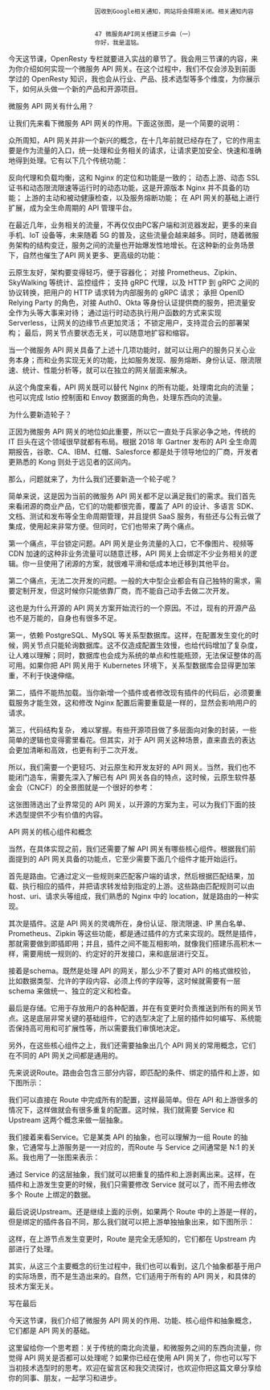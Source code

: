 
                            
                            因收到Google相关通知，网站将会择期关闭。相关通知内容
                            
                            
                            47 微服务API网关搭建三步曲（一）
                            你好，我是温铭。

今天这节课，OpenResty 专栏就要进入实战的章节了。我会用三节课的内容，来为你介绍如何实现一个微服务 API 网关。在这个过程中，我们不仅会涉及到前面学过的 OpenResty 知识，我也会从行业、产品、技术选型等多个维度，为你展示下，如何从头做一个新的产品和开源项目。

微服务 API 网关有什么用？

让我们先来看下微服务 API 网关的作用。下面这张图，是一个简要的说明：



众所周知，API 网关并非一个新兴的概念，在十几年前就已经存在了，它的作用主要是作为流量的入口，统一处理和业务相关的请求，让请求更加安全、快速和准确地得到处理。它有以下几个传统功能：


反向代理和负载均衡，这和 Nginx 的定位和功能是一致的；
动态上游、动态 SSL 证书和动态限流限速等运行时的动态功能，这是开源版本 Nginx 并不具备的功能；
上游的主动和被动健康检查，以及服务熔断功能；
在 API 网关的基础上进行扩展，成为全生命周期的 API 管理平台。


在最近几年，业务相关的流量，不再仅仅由PC客户端和浏览器发起，更多的来自手机、IoT 设备等，未来随着 5G 的普及，这些流量会越来越多。同时，随着微服务架构的结构变迁，服务之间的流量也开始爆发性地增长。在这种新的业务场景下，自然也催生了API 网关更多、更高级的功能：


云原生友好，架构要变得轻巧，便于容器化；
对接 Prometheus、Zipkin、SkyWalking 等统计、监控组件；
支持 gRPC 代理，以及 HTTP 到 gRPC 之间的协议转换，把用户的 HTTP 请求转为内部服务的 gRPC 请求；
承担 OpenID Relying Party 的角色，对接 Auth0、Okta 等身份认证提供商的服务，把流量安全作为头等大事来对待；
通过运行时动态执行用户函数的方式来实现 Serverless，让网关的边缘节点更加灵活；
不锁定用户，支持混合云的部署架构；
最后，网关节点要状态无关，可以随意地扩容和缩容。


当一个微服务 API 网关具备了上述十几项功能时，就可以让用户的服务只关心业务本身；而和业务实现无关的功能，比如服务发现、服务熔断、身份认证、限流限速、统计、性能分析等，就可以在独立的网关层面来解决。

从这个角度来看，API 网关既可以替代 Nginx 的所有功能，处理南北向的流量；也可以完成 Istio 控制面和 Envoy 数据面的角色，处理东西向的流量。

为什么要新造轮子？

正因为微服务 API 网关的地位如此重要，所以它一直处于兵家必争之地，传统的 IT 巨头在这个领域很早就都有布局。根据 2018 年 Gartner 发布的 API 全生命周期报告，谷歌、CA、IBM、红帽、Salesforce 都是处于领导地位的厂商，开发者更熟悉的 Kong 则处于远见者的区间内。

那么，问题就来了，为什么我们还要新造一个轮子呢？

简单来说，这是因为当前的微服务 API 网关都不足以满足我们的需求。我们首先来看闭源的商业产品，它们的功能都很完善，覆盖了 API 的设计、多语言 SDK、文档、测试和发布等全生命周期管理，并且提供 SaaS 服务，有些还与公有云做了集成，使用起来非常方便。但同时，它们也带来了两个痛点。

第一个痛点，平台锁定问题。API 网关是业务流量的入口，它不像图片、视频等 CDN 加速的这种非业务流量可以随意迁移，API 网关上会绑定不少业务相关的逻辑。你一旦使用了闭源的方案，就很难平滑和低成本地迁移到其他平台。

第二个痛点，无法二次开发的问题。一般的大中型企业都会有自己独特的需求，需要定制开发，但这时候你只能依靠厂商，而不能自己动手去做二次开发。

这也是为什么开源的 API 网关方案开始流行的一个原因。不过，现有的开源产品也不是万能的，自身也有很多不足。

第一，依赖 PostgreSQL、MySQL 等关系型数据库。这样，在配置发生变化的时候，网关节点只能轮询数据库。这不仅造成配置生效慢，也给代码增加了复杂度，让人难以理解；同时，数据库也会成为系统的单点和性能瓶颈，无法保证整体的高可用。如果你把 API 网关用于 Kubernetes 环境下，关系型数据库会显得更加笨重，不利于快速伸缩。

第二，插件不能热加载。当你新增一个插件或者修改现有插件的代码后，必须要重载服务才能生效，这和修改 Nginx 配置后需要重载是一样的，显然会影响用户的请求。

第三，代码结构复杂， 难以掌握。有些开源项目做了多层面向对象的封装，一些简单的逻辑也变得雾里看花。但其实，对于 API 网关这种场景，直来直去的表达会更加清晰和高效，也更有利于二次开发。

所以，我们需要一个更轻巧、对云原生和开发友好的 API 网关。当然，我们也不能闭门造车，需要先深入了解已有 API 网关各自的特点，这时候，云原生软件基金会（CNCF）的全景图就是一个很好的参考：



这张图筛选出了业界常见的 API 网关，以开源的方案为主，可以为我们下面的技术选型提供不少有价值的内容。

API 网关的核心组件和概念

当然，在具体实现之前，我们还需要了解 API 网关有哪些核心组件。根据我们前面提到的 API 网关具备的功能点，它至少需要下面几个组件才能开始运行。

首先是路由。它通过定义一些规则来匹配客户端的请求，然后根据匹配结果，加载、执行相应的插件，并把请求转发给到指定的上游。这些路由匹配规则可以由 host、uri、请求头等组成，我们熟悉的 Nginx 中的 location，就是路由的一种实现。

其次是插件。这是 API 网关的灵魂所在，身份认证、限流限速、IP 黑白名单、Prometheus、Zipkin 等这些功能，都是通过插件的方式来实现的。既然是插件，那就需要做到即插即用；并且，插件之间不能互相影响，就像我们搭建乐高积木一样，需要用统一规则的、约定好的开发接口，来和底层进行交互。

接着是schema。既然是处理 API 的网关，那么少不了要对 API 的格式做校验，比如数据类型、允许的字段内容、必须上传的字段等，这时候就需要有一层 schema 来做统一、独立的定义和检查。

最后是存储。它用于存放用户的各种配置，并在有变更时负责推送到所有的网关节点。这是底层非常关键的基础组件，它的选型决定了上层的插件如何编写、系统能否保持高可用和可扩展性等，所以需要我们审慎地决定。

另外，在这些核心组件之上，我们还需要抽象出几个 API 网关的常用概念，它们在不同的 API 网关之间都是通用的。

先来说说Route。路由会包含三部分内容，即匹配的条件、绑定的插件和上游，如下图所示：



我们可以直接在 Route 中完成所有的配置，这样最简单。但在 API 和上游很多的情况下，这样做就会有很多重复的配置。这时候，我们就需要 Service 和 Upstream 这两个概念来做一层抽象。

我们接着来看Service。它是某类 API 的抽象，也可以理解为一组 Route 的抽象，它通常与上游服务是一一对应的，而Route 与 Service 之间通常是 N:1 的关系。我也用了一张图来表示：



通过 Service 的这层抽象，我们就可以把重复的插件和上游剥离出来。这样，在插件和上游发生变更的时候，我们只需要修改 Service 就可以了，而不用去修改多个 Route 上绑定的数据。

最后说说Upstream。还是继续上面的示例，如果两个 Route 中的上游是一样的，但是绑定的插件各自不同，那么我们就可以把上游单独抽象出来，如下图所示：



这样，在上游节点发生变更时，Route 是完全无感知的，它们都在 Upstream 内部进行了处理。

其实，从这三个主要概念的衍生过程中，我们也可以看到，这几个抽象都基于用户的实际场景，而不是生造出来的。自然，它们适用于所有的 API 网关，和具体的技术方案无关。

写在最后

今天这节课，我们介绍了微服务 API 网关的作用、功能、核心组件和抽象概念，它们都是 API 网关的基础。

这里留给你一个思考题：关于传统的南北向流量，和微服务之间的东西向流量，你觉得 API 网关是否都可以处理呢？如果你已经在使用 API 网关了，你也可以写下当初技术选型时的思考。欢迎在留言区和我交流探讨，也欢迎你把这篇文章分享给你的同事、朋友，一起学习和进步。

                        
                        
                            